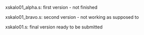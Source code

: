 xskalo01_alpha.s: first version - not finished

xskalo01_bravo.s: second version - not working as supposed to

xskalo01.s: final version ready to be submitted
